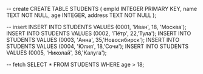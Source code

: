 
-- create
CREATE TABLE STUDENTS (
  empId INTEGER PRIMARY KEY,
  name TEXT NOT NULL,
  age INTEGER,
  address TEXT NOT NULL
);

-- insert
INSERT INTO STUDENTS VALUES (0001, 'Иван', 18, 'Москва');
INSERT INTO STUDENTS VALUES (0002, 'Пётр', 22,'Тула');
INSERT INTO STUDENTS VALUES (0003, 'Анна', 35,'Новосибирск');
INSERT INTO STUDENTS VALUES (0004, 'Юлия', 18,'Сочи');
INSERT INTO STUDENTS VALUES (0005, 'Николай', 36,'Калуга');

-- fetch 
SELECT * FROM STUDENTS WHERE age > 18;
